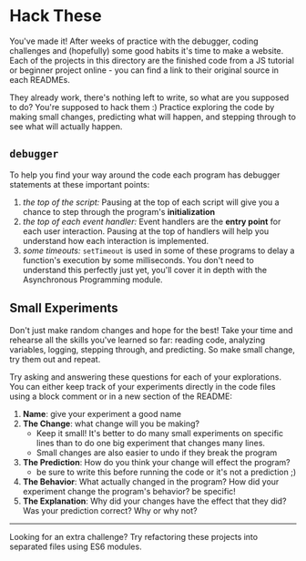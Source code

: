 # Hack These

You've made it! After weeks of practice with the debugger, coding challenges and (hopefully) some good habits it's time to make a website. Each of the projects in this directory are the finished code from a JS tutorial or beginner project online - you can find a link to their original source in each READMEs.

They already work, there's nothing left to write, so what are you supposed to do? You're supposed to hack them :) Practice exploring the code by making small changes, predicting what will happen, and stepping through to see what will actually happen.

## `debugger`

To help you find your way around the code each program has debugger statements at these important points:

1. _the top of the script:_ Pausing at the top of each script will give you a chance to step through the program's **initialization**
2. _the top of each event handler:_ Event handlers are the **entry point** for each user interaction. Pausing at the top of handlers will help you understand how each interaction is implemented.
3. _some timeouts:_ `setTimeout` is used in some of these programs to delay a function's execution by some milliseconds. You don't need to understand this perfectly just yet, you'll cover it in depth with the Asynchronous Programming module.

## Small Experiments

Don't just make random changes and hope for the best! Take your time and rehearse all the skills you've learned so far: reading code, analyzing variables, logging, stepping through, and predicting. So make small change, try them out and repeat.

Try asking and answering these questions for each of your explorations. You can either keep track of your experiments directly in the code files using a block comment or in a new section of the README:

1. **Name**: give your experiment a good name
2. **The Change**: what change will you be making?
   - Keep it small! It's better to do many small experiments on specific lines than to do one big experiment that changes many lines.
   - Small changes are also easier to undo if they break the program
3. **The Prediction**: How do you think your change will effect the program?
   - be sure to write this before running the code or it's not a prediction ;)
4. **The Behavior**: What actually changed in the program? How did your experiment change the program's behavior? be specific!
5. **The Explanation**: Why did your changes have the effect that they did? Was your prediction correct? Why or why not?

---

Looking for an extra challenge? Try refactoring these projects into separated files using ES6 modules.
